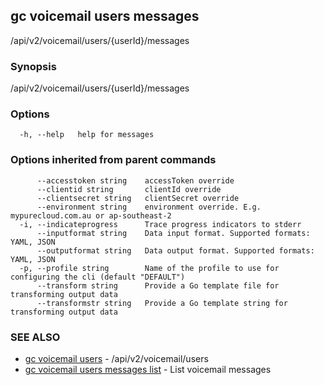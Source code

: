## gc voicemail users messages

/api/v2/voicemail/users/{userId}/messages

### Synopsis

/api/v2/voicemail/users/{userId}/messages

### Options

```
  -h, --help   help for messages
```

### Options inherited from parent commands

```
      --accesstoken string    accessToken override
      --clientid string       clientId override
      --clientsecret string   clientSecret override
      --environment string    environment override. E.g. mypurecloud.com.au or ap-southeast-2
  -i, --indicateprogress      Trace progress indicators to stderr
      --inputformat string    Data input format. Supported formats: YAML, JSON
      --outputformat string   Data output format. Supported formats: YAML, JSON
  -p, --profile string        Name of the profile to use for configuring the cli (default "DEFAULT")
      --transform string      Provide a Go template file for transforming output data
      --transformstr string   Provide a Go template string for transforming output data
```

### SEE ALSO

* [gc voicemail users](gc_voicemail_users.html)	 - /api/v2/voicemail/users
* [gc voicemail users messages list](gc_voicemail_users_messages_list.html)	 - List voicemail messages


